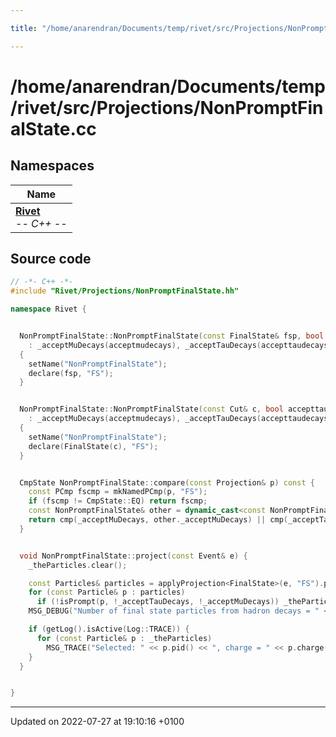 ```yaml
---

title: "/home/anarendran/Documents/temp/rivet/src/Projections/NonPromptFinalState.cc"

---
```


# /home/anarendran/Documents/temp/rivet/src/Projections/NonPromptFinalState.cc



## Namespaces

| Name           |
| -------------- |
| **[Rivet](http://example.org/namespaces/namespacerivet/)** <br>-*- C++ -*-  |




## Source code

```cpp
// -*- C++ -*-
#include "Rivet/Projections/NonPromptFinalState.hh"

namespace Rivet {


  NonPromptFinalState::NonPromptFinalState(const FinalState& fsp, bool accepttaudecays, bool acceptmudecays)
    : _acceptMuDecays(acceptmudecays), _acceptTauDecays(accepttaudecays)
  {
    setName("NonPromptFinalState");
    declare(fsp, "FS");
  }


  NonPromptFinalState::NonPromptFinalState(const Cut& c, bool accepttaudecays, bool acceptmudecays)
    : _acceptMuDecays(acceptmudecays), _acceptTauDecays(accepttaudecays)
  {
    setName("NonPromptFinalState");
    declare(FinalState(c), "FS");
  }


  CmpState NonPromptFinalState::compare(const Projection& p) const {
    const PCmp fscmp = mkNamedPCmp(p, "FS");
    if (fscmp != CmpState::EQ) return fscmp;
    const NonPromptFinalState& other = dynamic_cast<const NonPromptFinalState&>(p);
    return cmp(_acceptMuDecays, other._acceptMuDecays) || cmp(_acceptTauDecays, other._acceptTauDecays);
  }


  void NonPromptFinalState::project(const Event& e) {
    _theParticles.clear();

    const Particles& particles = applyProjection<FinalState>(e, "FS").particles();
    for (const Particle& p : particles)
      if (!isPrompt(p, !_acceptTauDecays, !_acceptMuDecays)) _theParticles.push_back(p);
    MSG_DEBUG("Number of final state particles from hadron decays = " << _theParticles.size());

    if (getLog().isActive(Log::TRACE)) {
      for (const Particle& p : _theParticles)
        MSG_TRACE("Selected: " << p.pid() << ", charge = " << p.charge());
    }
  }


}
```


-------------------------------

Updated on 2022-07-27 at 19:10:16 +0100
